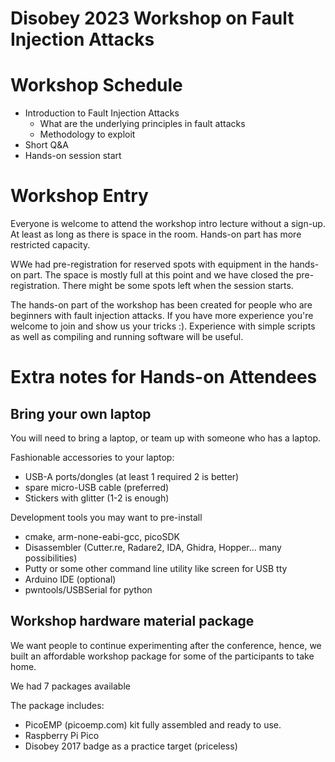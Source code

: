 # Disobey 2023 Workshop on Fault Injection Attacks 

Workshop Schedule 
==================

  - Introduction to Fault Injection Attacks
     - What are the underlying principles in fault attacks 
     - Methodology to exploit 
  - Short Q&A 
  - Hands-on session start

Workshop Entry
==============
Everyone is welcome to attend the workshop intro lecture without a sign-up. At least as long as there is space in the room. Hands-on part has more restricted capacity. 

WWe had pre-registration for reserved spots with equipment in the hands-on part. The space is mostly full at this point and we have closed the pre-registration. There might be some spots left when the session starts. 

The hands-on part of the workshop has been created for people who are beginners with fault injection attacks. If you have more experience you're welcome to join and show us your tricks :). Experience with simple scripts as well as compiling and running software will be useful. 


Extra notes for Hands-on Attendees 
==================================

Bring your own laptop
---------------------

You will need to bring a laptop, or team up with someone who has a laptop.

Fashionable accessories to your laptop: 
  - USB-A ports/dongles (at least 1 required 2 is better)
  - spare micro-USB cable (preferred)
  - Stickers with glitter (1-2 is enough)

Development tools you may want to pre-install 
  - cmake, arm-none-eabi-gcc, picoSDK 
  - Disassembler 
(Cutter.re, Radare2, IDA, Ghidra, Hopper... many possibilities)
 - Putty or some other command line utility like screen for USB tty   
  - Arduino IDE (optional)
  - pwntools/USBSerial for python 



Workshop hardware material package
----------------------------------
We want people to continue experimenting after the conference, hence, we built an affordable workshop package for some of the participants to take home. 

We had 7 packages available 

The package includes: 
  - PicoEMP (picoemp.com) kit fully assembled and ready to use. 
  - Raspberry Pi Pico 
  - Disobey 2017 badge as a practice target (priceless) 


